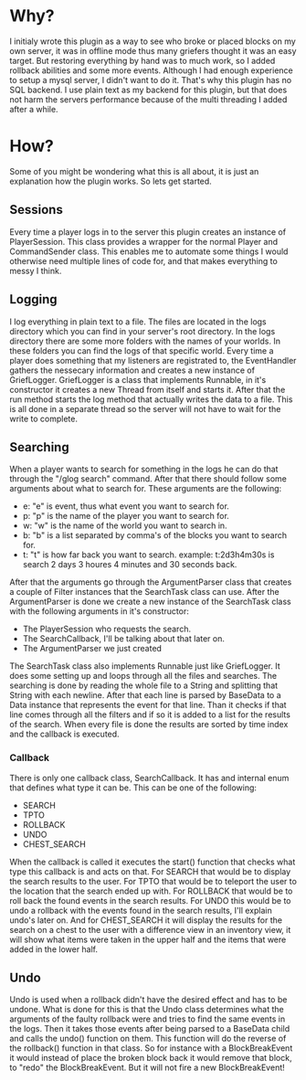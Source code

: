 # Why? #

I initialy wrote this plugin as a way to see who broke or placed blocks on my own server,
it was in offline mode thus many griefers thought it was an easy target.
But restoring everything by hand was to much work, so I added rollback abilities and some
more events.
Although I had enough experience to setup a mysql server, I didn't want to do it. That's why
this plugin has no SQL backend. I use plain text as my backend for this plugin, but that does
not harm the servers performance because of the multi threading I added after a while.

# How? #

Some of you might be wondering what this is all about, it is just an explanation how the plugin
works. So lets get started.

## Sessions ##

Every time a player logs in to the server this plugin creates an instance of PlayerSession.
This class provides a wrapper for the normal Player and CommandSender class. This enables me to
automate some things I would otherwise need multiple lines of code for, and that makes everything
to messy I think.

## Logging ##

I log everything in plain text to a file. The files are located in the logs directory which you can
find in your server's root directory. In the logs directory there are some more folders with the
names of your worlds. In these folders you can find the logs of that specific world.
Every time a player does something that my listeners are registrated to, the EventHandler gathers
the nessecary information and creates a new instance of GriefLogger.
GriefLogger is a class that implements Runnable, in it's constructor it creates a new Thread
from itself and starts it. After that the run method starts the log method that actually writes
the data to a file. This is all done in a separate thread so the server will not have to wait
for the write to complete.

## Searching ##

When a player wants to search for something in the logs he can do that through the "/glog search"
command. After that there should follow some arguments about what to search for.
These arguments are the following:
* e: "e" is event, thus what event you want to search for.
* p: "p" is the name of the player you want to search for.
* w: "w" is the name of the world you want to search in.
* b: "b" is a list separated by comma's of the blocks you want to search for.
* t: "t" is how far back you want to search. example: t:2d3h4m30s is search 2 days 3 houres 4 minutes and 30 seconds back.

After that the arguments go through the ArgumentParser class that creates a couple of Filter instances
that the SearchTask class can use. After the ArgumentParser is done we create a new instance of
the SearchTask class with the following arguments in it's constructor:
* The PlayerSession who requests the search.
* The SearchCallback, I'll be talking about that later on.
* The ArgumentParser we just created

The SearchTask class also implements Runnable just like GriefLogger. It does some setting up and
loops through all the files and searches.
The searching is done by reading the whole file to a String and splitting that String with each newline.
After that each line is parsed by BaseData to a Data instance that represents the event for that line.
Than it checks if that line comes through all the filters and if so it is added to a list for the results
of the search. When every file is done the results are sorted by time index and the callback is executed.

### Callback ###

There is only one callback class, SearchCallback. It has and internal enum that defines what type it can be. This can be one of the following:
* SEARCH
* TPTO
* ROLLBACK
* UNDO
* CHEST_SEARCH

When the callback is called it executes the start() function that checks what type this callback is and acts on that. For SEARCH that would be to display the search results to the user. For TPTO that would be to teleport the user to the location that the search ended up with. For ROLLBACK that would be to roll back the found events in the search results. For UNDO this would be to undo a rollback with the events found in the search results, I'll explain undo's later on. And for CHEST_SEARCH it will display the results for the search on a chest to the user with a difference view in an inventory view, it will show what items were taken in the upper half and the items that were added in the lower half.

## Undo ##
Undo is used when a rollback didn't have the desired effect and has to be undone. What is done for this is that the Undo class determines what the arguments of the faulty rollback were and tries to find the same events in the logs. Then it takes those events after being parsed to a BaseData child and calls the undo() function on them. This function will do the reverse of the rollback() function in that class. So for instance with a BlockBreakEvent it would instead of place the broken block back it would remove that block, to "redo" the BlockBreakEvent. But it will not fire a new BlockBreakEvent!